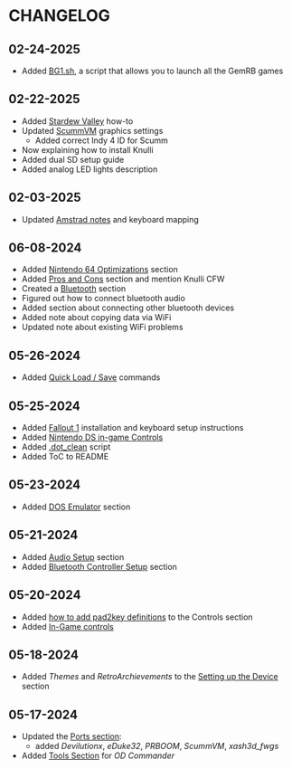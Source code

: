 # CHANGELOG

## 02-24-2025
- Added [BG1.sh](https://github.com/LennartHennigs/Knulli-and-RGXX-Notes/blob/main/BG1.sh), a script that allows you to launch all the GemRB games

## 02-22-2025
- Added [Stardew Valley](https://stardewvalleywiki.com/Saves) how-to
- Updated [ScummVM](https://github.com/LennartHennigs/Knulli-and-RGXX-Notes?tab=readme-ov-file#scummvm) graphics settings
  - Added correct Indy 4 ID for Scumm
- Now explaining how to install Knulli
- Added dual SD setup guide
- Added analog LED lights description

## 02-03-2025
- Updated [Amstrad notes](https://github.com/LennartHennigs/Knulli-and-RGXX-Notes?tab=readme-ov-file#amstrad) and keyboard mapping

## 06-08-2024

- Added [Nintendo 64 Optimizations](https://github.com/LennartHennigs/RG35XX-H-Notes#nintendo-64) section
- Added [Pros and Cons](https://github.com/LennartHennigs/RG35XX-H-Notes#pros-and-cons-of-batocera) section and mention Knulli CFW
- Created a [Bluetooth](https://github.com/LennartHennigs/RG35XX-H-Notes#bluetooth) section
- Figured out how to connect bluetooth audio
- Added section about connecting other bluetooth devices
- Added note about copying data via WiFi
- Updated note about existing WiFi problems

## 05-26-2024

- Added [Quick Load / Save](https://github.com/LennartHennigs/RG35XX-H-Notes#quick-load--save) commands

## 05-25-2024

- Added [Fallout 1](https://github.com/LennartHennigs/RG35XX-H-Notes#fallout1-ce---fallout-1) installation and keyboard setup instructions
- Added [Nintendo DS in-game Controls](https://github.com/LennartHennigs/RG35XX-H-Notes#in-game-nintendo-ds)
- Added [.dot_clean](https://github.com/LennartHennigs/RG35XX-H-Notes#dot_clean) script
- Added ToC to README

## 05-23-2024

- Added [DOS Emulator](https://github.com/LennartHennigs/RG35XX-H-Notes/tree/main?tab=readme-ov-file#dos) section

## 05-21-2024

- Added [Audio Setup](https://github.com/LennartHennigs/RG35XX-H-Notes/tree/main#audio-settings) section
- Added [Bluetooth Controller Setup](https://github.com/LennartHennigs/RG35XX-H-Notes/tree/main#pairing-a-bluetooth-controller) section

## 05-20-2024

- Added [how to add pad2key definitions](https://github.com/LennartHennigs/RG35XX-H-Notes/blob/main/README.md#mapping-keys-to-pad-buttons) to the Controls section
- Added [In-Game controls](https://github.com/LennartHennigs/RG35XX-H-Notes/blob/main/README.md#in-game-gb-gba-gb-color-nes-snes-sega-psx)

## 05-18-2024

- Added *Themes* and *RetroArchievements* to the [Setting up the Device](https://github.com/LennartHennigs/RG35XX-H-Notes/blob/main/README.md#setting-up-the-device) section

## 05-17-2024

- Updated the [Ports section](https://github.com/LennartHennigs/RG35XX-H-Notes/blob/main/README.md#configuring-ports):
  - added *Devilutionx*, *eDuke32*, *PRBOOM*, *ScummVM*, *xash3d_fwgs*
- Added [Tools Section](https://github.com/LennartHennigs/RG35XX-H-Notes/blob/main/README.md#od-commander) for *OD Commander*

